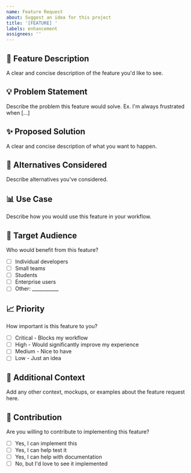 ```yaml
---
name: Feature Request
about: Suggest an idea for this project
title: '[FEATURE] '
labels: enhancement
assignees: ''
---
```


## 🚀 Feature Description

A clear and concise description of the feature you'd like to see.

## 💡 Problem Statement

Describe the problem this feature would solve. Ex. I'm always frustrated when [...]

## ✨ Proposed Solution

A clear and concise description of what you want to happen.

## 🔄 Alternatives Considered

Describe alternatives you've considered.

## 📊 Use Case

Describe how you would use this feature in your workflow.

## 🎯 Target Audience

Who would benefit from this feature?
- [ ] Individual developers
- [ ] Small teams
- [ ] Students
- [ ] Enterprise users
- [ ] Other: ___________

## 📈 Priority

How important is this feature to you?
- [ ] Critical - Blocks my workflow
- [ ] High - Would significantly improve my experience
- [ ] Medium - Nice to have
- [ ] Low - Just an idea

## 📝 Additional Context

Add any other context, mockups, or examples about the feature request here.

## 🤝 Contribution

Are you willing to contribute to implementing this feature?
- [ ] Yes, I can implement this
- [ ] Yes, I can help test it
- [ ] Yes, I can help with documentation
- [ ] No, but I'd love to see it implemented
